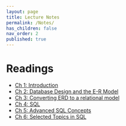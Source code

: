 ```yaml
---
layout: page
title: Lecture Notes
permalink: /Notes/
has_children: false
nav_order: 2
published: true
---
```

# Readings


- [Ch 1: Introduction](/lectures/ch1.pdf)
- [Ch 2: Database Design and the E-R Model](/lectures/ch2.pdf)
- [Ch 3: Converting ERD to a relational model](/lectures/ch3.pdf)
- [Ch 4: SQL](/lectures/ch4.pdf)
- [Ch 5: Advanced SQL Concepts](/lectures/Ch5.pdf)
- [Ch 6: Selected Topics in SQL](/lectures/Ch6.pdf)


<!--
| Topic | Readings|
|-------|-----------------------------|
| Ch 1: Introduction | [Lecture Notes](/lectures/ch1.pdf)|
| Ch 2: Database Design and the E-R Model | [Lecture Notes](/lectures/ch2.pdf)|
| Ch 3: Converting ERD to a relational model| [Lecture Notes](/lectures/ch3.pdf)|
| Ch 4: SQL (PostgreSQL) | Lecture Notes|
<!--
| NoSQL | Lecture Notes 1 |
| SQL using Python | Lecture Notes 1 |
-->
